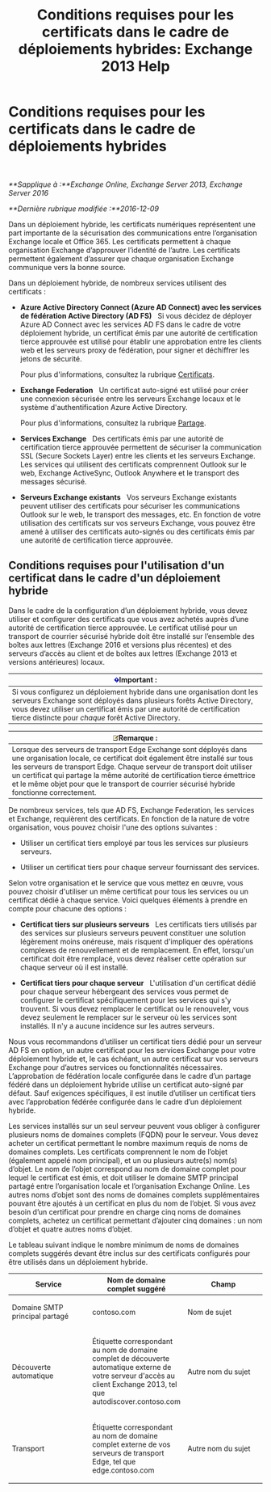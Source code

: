 ﻿---
title: 'Conditions requises pour les certificats dans le cadre de déploiements hybrides: Exchange 2013 Help'
TOCTitle: Conditions requises pour les certificats dans le cadre de déploiements hybrides
ms:assetid: 48d532cc-29f9-4009-9d2d-f19a9c13c320
ms:mtpsurl: https://technet.microsoft.com/fr-fr/library/Hh563848(v=EXCHG.150)
ms:contentKeyID: 50479667
ms.date: 01/10/2018
mtps_version: v=EXCHG.150
ms.translationtype: HT
---

# Conditions requises pour les certificats dans le cadre de déploiements hybrides

 

_**Sapplique à :**Exchange Online, Exchange Server 2013, Exchange Server 2016_

_**Dernière rubrique modifiée :**2016-12-09_

Dans un déploiement hybride, les certificats numériques représentent une part importante de la sécurisation des communications entre l’organisation Exchange locale et Office 365. Les certificats permettent à chaque organisation Exchange d’approuver l’identité de l’autre. Les certificats permettent également d’assurer que chaque organisation Exchange communique vers la bonne source.

Dans un déploiement hybride, de nombreux services utilisent des certificats :

  - **Azure Active Directory Connect (Azure AD Connect) avec les services de fédération Active Directory (AD FS)**   Si vous décidez de déployer Azure AD Connect avec les services AD FS dans le cadre de votre déploiement hybride, un certificat émis par une autorité de certification tierce approuvée est utilisé pour établir une approbation entre les clients web et les serveurs proxy de fédération, pour signer et déchiffrer les jetons de sécurité.
    
    Pour plus d'informations, consultez la rubrique [Certificats](http://go.microsoft.com/fwlink/p/?linkid=205993).

  - **Exchange Federation**   Un certificat auto-signé est utilisé pour créer une connexion sécurisée entre les serveurs Exchange locaux et le système d'authentification Azure Active Directory.
    
    Pour plus d'informations, consultez la rubrique [Partage](https://technet.microsoft.com/fr-fr/library/dd638083\(v=exchg.150\)).

  - **Services Exchange**   Des certificats émis par une autorité de certification tierce approuvée permettent de sécuriser la communication SSL (Secure Sockets Layer) entre les clients et les serveurs Exchange. Les services qui utilisent des certificats comprennent Outlook sur le web, Exchange ActiveSync, Outlook Anywhere et le transport des messages sécurisé.

  - **Serveurs Exchange existants**   Vos serveurs Exchange existants peuvent utiliser des certificats pour sécuriser les communications Outlook sur le web, le transport des messages, etc. En fonction de votre utilisation des certificats sur vos serveurs Exchange, vous pouvez être amené à utiliser des certificats auto-signés ou des certificats émis par une autorité de certification tierce approuvée.

## Conditions requises pour l'utilisation d'un certificat dans le cadre d'un déploiement hybride

Dans le cadre de la configuration d’un déploiement hybride, vous devez utiliser et configurer des certificats que vous avez achetés auprès d’une autorité de certification tierce approuvée. Le certificat utilisé pour un transport de courrier sécurisé hybride doit être installé sur l’ensemble des boîtes aux lettres (Exchange 2016 et versions plus récentes) et des serveurs d’accès au client et de boîtes aux lettres (Exchange 2013 et versions antérieures) locaux.

<table>
<thead>
<tr class="header">
<th><img src="images/Dn151301.important(EXCHG.150).gif" title="Important" alt="Important" />Important :</th>
</tr>
</thead>
<tbody>
<tr class="odd">
<td>Si vous configurez un déploiement hybride dans une organisation dont les serveurs Exchange sont déployés dans plusieurs forêts Active Directory, vous devez utiliser un certificat émis par une autorité de certification tierce distincte pour <em>chaque</em> forêt Active Directory.</td>
</tr>
</tbody>
</table>


<table>
<thead>
<tr class="header">
<th><img src="images/Dn986544.note(EXCHG.150).gif" title="Remarque" alt="Remarque" />Remarque :</th>
</tr>
</thead>
<tbody>
<tr class="odd">
<td>Lorsque des serveurs de transport Edge Exchange sont déployés dans une organisation locale, ce certificat doit également être installé sur tous les serveurs de transport Edge. Chaque serveur de transport doit utiliser un certificat qui partage la même autorité de certification tierce émettrice et le même objet pour que le transport de courrier sécurisé hybride fonctionne correctement.</td>
</tr>
</tbody>
</table>


De nombreux services, tels que AD FS, Exchange Federation, les services et Exchange, requièrent des certificats. En fonction de la nature de votre organisation, vous pouvez choisir l'une des options suivantes :

  - Utiliser un certificat tiers employé par tous les services sur plusieurs serveurs.

  - Utiliser un certificat tiers pour chaque serveur fournissant des services.

Selon votre organisation et le service que vous mettez en œuvre, vous pouvez choisir d'utiliser un même certificat pour tous les services ou un certificat dédié à chaque service. Voici quelques éléments à prendre en compte pour chacune des options :

  - **Certificat tiers sur plusieurs serveurs**   Les certificats tiers utilisés par des services sur plusieurs serveurs peuvent constituer une solution légèrement moins onéreuse, mais risquent d'impliquer des opérations complexes de renouvellement et de remplacement. En effet, lorsqu'un certificat doit être remplacé, vous devez réaliser cette opération sur chaque serveur où il est installé.

  - **Certificat tiers pour chaque serveur**   L'utilisation d'un certificat dédié pour chaque serveur hébergeant des services vous permet de configurer le certificat spécifiquement pour les services qui s'y trouvent. Si vous devez remplacer le certificat ou le renouveler, vous devez seulement le remplacer sur le serveur où les services sont installés. Il n'y a aucune incidence sur les autres serveurs.

Nous vous recommandons d’utiliser un certificat tiers dédié pour un serveur AD FS en option, un autre certificat pour les services Exchange pour votre déploiement hybride et, le cas échéant, un autre certificat sur vos serveurs Exchange pour d’autres services ou fonctionnalités nécessaires. L’approbation de fédération locale configurée dans le cadre d’un partage fédéré dans un déploiement hybride utilise un certificat auto-signé par défaut. Sauf exigences spécifiques, il est inutile d’utiliser un certificat tiers avec l’approbation fédérée configurée dans le cadre d’un déploiement hybride.

Les services installés sur un seul serveur peuvent vous obliger à configurer plusieurs noms de domaines complets (FQDN) pour le serveur. Vous devez acheter un certificat permettant le nombre maximum requis de noms de domaines complets. Les certificats comprennent le nom de l’objet (également appelé nom principal), et un ou plusieurs autre(s) nom(s) d’objet. Le nom de l’objet correspond au nom de domaine complet pour lequel le certificat est émis, et doit utiliser le domaine SMTP principal partagé entre l’organisation locale et l’organisation Exchange Online. Les autres noms d’objet sont des noms de domaines complets supplémentaires pouvant être ajoutés à un certificat en plus du nom de l’objet. Si vous avez besoin d’un certificat pour prendre en charge cinq noms de domaines complets, achetez un certificat permettant d’ajouter cinq domaines : un nom d’objet et quatre autres noms d’objet.

Le tableau suivant indique le nombre minimum de noms de domaines complets suggérés devant être inclus sur des certificats configurés pour être utilisés dans un déploiement hybride.


<table>
<colgroup>
<col style="width: 33%" />
<col style="width: 33%" />
<col style="width: 33%" />
</colgroup>
<thead>
<tr class="header">
<th>Service</th>
<th>Nom de domaine complet suggéré</th>
<th>Champ</th>
</tr>
</thead>
<tbody>
<tr class="odd">
<td><p>Domaine SMTP principal partagé</p></td>
<td><p>contoso.com</p></td>
<td><p>Nom de sujet</p></td>
</tr>
<tr class="even">
<td><p>Découverte automatique</p></td>
<td><p>Étiquette correspondant au nom de domaine complet de découverte automatique externe de votre serveur d'accès au client Exchange 2013, tel que autodiscover.contoso.com</p></td>
<td><p>Autre nom du sujet</p></td>
</tr>
<tr class="odd">
<td><p>Transport</p></td>
<td><p>Étiquette correspondant au nom de domaine complet externe de vos serveurs de transport Edge, tel que edge.contoso.com</p></td>
<td><p>Autre nom du sujet</p></td>
</tr>
</tbody>
</table>

